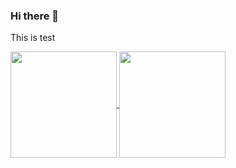 ### Hi there 👋

This is test 

<!--
**pain2we/pain2we** is a ✨ _special_ ✨ repository because its `README.md` (this file) appears on your GitHub profile.

Here are some ideas to get you started:

- 🔭 I’m currently working on ...
- 🌱 I’m currently learning ...
- 👯 I’m looking to collaborate on ...
- 🤔 I’m looking for help with ...
- 💬 Ask me about ...
- 📫 How to reach me: ...
- 😄 Pronouns: ...
- ⚡ Fun fact: ...
-->

<a href="https://github.com/pain2we">
  <img align="center" height="170px" src="https://github-readme-stats.vercel.app/api?username=pain2we&show_icons=true&theme=buefy" />
</a>
<a href="https://github.com/pain2we">
  <img align="center" height="170px" src="https://github-readme-stats.vercel.app/api/top-langs/?username=pain2we&layout=compact&show_icons=true&theme=buefy" />
</a>
